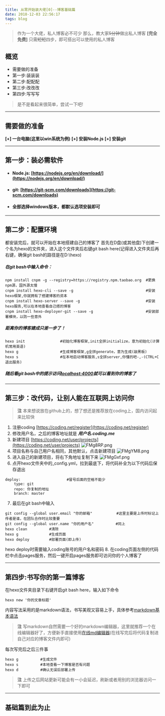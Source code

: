 ```yaml
---
title: 从零开始装大佬[0]--博客基础篇
date: 2018-12-03 22:56:17
tags: blog
---
```

> 作为一个大佬，私人博客必不可少
> 那么，教大家~~5分钟~~做出私人博客 **[完全免费]**
> 只需~~短短~~四步，即可搭出可以使用的私人博客
## 概览
* 需要做的准备
* 第一步:装装装
* 第二步:配配配
* 第三步:改改改
* 第四步:写写写

> 是不是看起来很简单，尝试一下吧!
***
<!-- more -->
## 需要做的准备
**[+] 一台电脑(这里以win系统为例)**
**[+] 安装Node.js**
**[+] 安装git**
***
## 第一步：装必需软件
- #### Node.js: [https://nodejs.org/en/download/](https://nodejs.org/en/download/)
- #### git: [https://git-scm.com/downloads](https://git-scm.com/downloads)
- #### 全部选择windows版本，都默认选项安装即可
***
## 第二步：配置环境
都安装完后，就可以开始在本地搭建自己的博客了
首先在D盘(或其他盘)下创建一个名为hexo的文件夹，进入这个文件夹后右键git bash here(记得进入文件夹后再右键，确保git bash的路径是在D:\hexo)

##### 在git bash中输入命令：
```
npm install cnpm -g --registry=https://registry.npm.taobao.org  #更换npm源，国外源太慢
cnpm install hexo-cli --save -g                                 #安装hexo框架,你就拥有了搭建博客的资本
cnpm install hexo-server --save -g                              #安装hexo服务,可以在本地查看自己搭的博客
cnpm install hexo-deployer-git --save -g                        #安装部署模块，以防一些意外
```
##### 距离你的博客建成只差一步了！
```
hexo init                #初始化博客框架,init全拼initialize，意为初始化(计算机常用英语)
hexo g                   #生成博客框架,g全拼generate，意为生成(敲黑板)
hexo s                   #在本地启动博客服务,s全拼server,你懂的吧-,-(CTRL+C退出服务)
```
##### 随后看git bash中的提示访问[localhost:4000](localhost:4000)就可以看到你的博客了
***
## 第三步：改代码，让别人能在互联网上访问你
>**注** 本来想说放在github上的，想了想还是推荐放在coding上，国内访问起来比较快
1. 注册coding  [https://coding.net/register](https://coding.net/register)
2. 修改用户名，之后的博客地址就是  ***用户名.coding.me***
3. 新建项目  [https://coding.net/user/projects](https://coding.net/user/projects)
![FMg8RP.png](https://s1.ax1x.com/2018/12/03/FMg8RP.png)
4. 项目名称与自己用户名相同，其他默认，点击新建项目
![FMgYM8.png](https://s1.ax1x.com/2018/12/03/FMgYM8.png)
5. 进入自己的新建项目，将右下角地址复制下来
![FMgGxf.png](https://s1.ax1x.com/2018/12/03/FMgGxf.png)
6. 点开hexo文件夹中的_config.yml，拉到最底下，将代码补全为以下代码后保存退出
```
deploy:                     #冒号后面的空格不能少
    type: git
    repo: 你复制的地址
    branch: master
```
7. 最后在git bash中输入
```
git config --global user.email "你的邮箱"           #这里主要是上传时标记上传者是谁，在团队合作时比较重要
git config --global user.name "你的用户名"          #同上
hexo clean          #清除
hexo g              #生成页面
hexo deploy         #部署页面(即上传)
```
hexo deploy时需要输入coding账号的用户名和密码
8. 在coding页面左侧的代码栏中点击pages服务，然后一键开启pages服务即可访问你的个人博客了
***
## 第四步:书写你的第一篇博客
在hexo文件夹目录下右键开启git bash here，输入如下命令
```
hexo new '你的文章标题'			       
```
内容写法采用的是markdown语法，书写美观又容易上手，具体参考[markdown基本语法](https://www.jianshu.com/p/191d1e21f7ed)
>**注**    写markdown自然需要一个好的markdown编辑器，这里就推荐一个在线编辑器好了，方便新手直接使用[在线md编辑器](http://mahua.jser.me)(在线写完后将代码复制进自己对应的博客文件内即可)

每次写完后之后三件事
```
hexo g          #生成文件
hexo s          #本地查看一下博客是否有问题
hexo d          #确认无误后部署上传
```
>**注** 上传之后网站更新可能会有一小会延迟，刷新或者用别的浏览器访问一下即可
***
## 基础篇到此为止